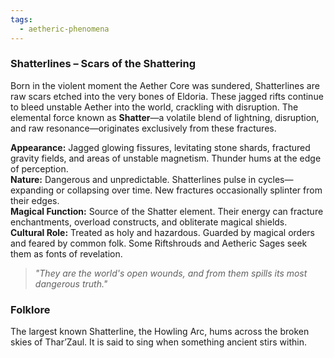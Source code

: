 ```yaml
---
tags:
  - aetheric-phenomena
---
```

### Shatterlines – Scars of the Shattering

Born in the violent moment the Aether Core was sundered, Shatterlines are raw scars etched into the very bones of Eldoria. These jagged rifts continue to bleed unstable Aether into the world, crackling with disruption. The elemental force known as **Shatter**—a volatile blend of lightning, disruption, and raw resonance—originates exclusively from these fractures.

**Appearance:** Jagged glowing fissures, levitating stone shards, fractured gravity fields, and areas of unstable magnetism. Thunder hums at the edge of perception.  
**Nature:** Dangerous and unpredictable. Shatterlines pulse in cycles—expanding or collapsing over time. New fractures occasionally splinter from their edges.  
**Magical Function:** Source of the Shatter element. Their energy can fracture enchantments, overload constructs, and obliterate magical shields.  
**Cultural Role:** Treated as holy and hazardous. Guarded by magical orders and feared by common folk. Some Riftshrouds and Aetheric Sages seek them as fonts of revelation.

> _"They are the world's open wounds, and from them spills its most dangerous truth."_

### Folklore 
The largest known Shatterline, the Howling Arc, hums across the broken skies of Thar’Zaul. It is said to sing when something ancient stirs within.